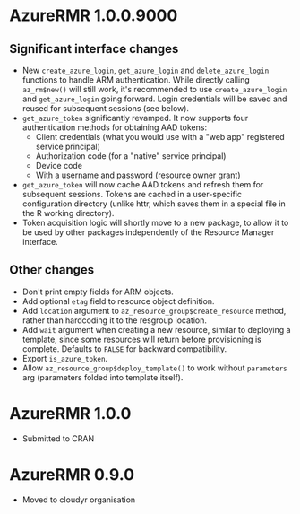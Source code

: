 # AzureRMR 1.0.0.9000

## Significant interface changes

* New `create_azure_login`, `get_azure_login` and `delete_azure_login` functions to handle ARM authentication. While directly calling `az_rm$new()` will still work, it's recommended to use `create_azure_login` and `get_azure_login` going forward. Login credentials will be saved and reused for subsequent sessions (see below).
* `get_azure_token` significantly revamped. It now supports four authentication methods for obtaining AAD tokens:
  - Client credentials (what you would use with a "web app" registered service principal)
  - Authorization code (for a "native" service principal)
  - Device code
  - With a username and password (resource owner grant)
* `get_azure_token` will now cache AAD tokens and refresh them for subsequent sessions. Tokens are cached in a user-specific configuration directory (unlike httr, which saves them in a special file in the R working directory).
* Token acquisition logic will shortly move to a new package, to allow it to be used by other packages independently of the Resource Manager interface.

## Other changes

* Don't print empty fields for ARM objects.
* Add optional `etag` field to resource object definition.
* Add `location` argument to `az_resource_group$create_resource` method, rather than hardcoding it to the resgroup location.
* Add `wait` argument when creating a new resource, similar to deploying a template, since some resources will return before provisioning is complete. Defaults to `FALSE` for backward compatibility.
* Export `is_azure_token`.
* Allow `az_resource_group$deploy_template()` to work without `parameters` arg (parameters folded into template itself).

# AzureRMR 1.0.0

* Submitted to CRAN

# AzureRMR 0.9.0

* Moved to cloudyr organisation
